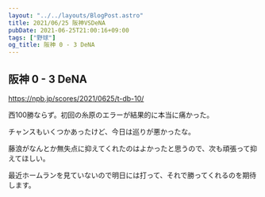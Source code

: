 ```yaml
---
layout: "../../layouts/BlogPost.astro"
title: 2021/06/25 阪神VSDeNA
pubDate: 2021-06-25T21:00:16+09:00
tags: ["野球"]
og_title: 阪神 0 - 3 DeNA
---
```


## 阪神 0 - 3 DeNA

https://npb.jp/scores/2021/0625/t-db-10/


西100勝ならず。初回の糸原のエラーが結果的に本当に痛かった。

チャンスもいくつかあったけど、今日は巡りが悪かったな。

藤浪がなんとか無失点に抑えてくれたのはよかったと思うので、次も頑張って抑えてほしい。

最近ホームランを見ていないので明日には打って、それで勝ってくれるのを期待します。